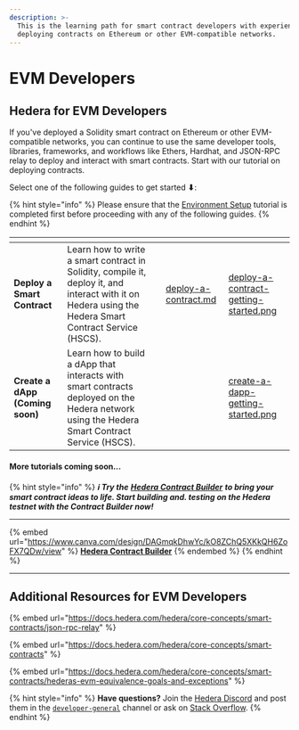 ```yaml
---
description: >-
  This is the learning path for smart contract developers with experience
  deploying contracts on Ethereum or other EVM-compatible networks.
---
```


# EVM Developers

## Hedera for EVM Developers

If you've deployed a Solidity smart contract on Ethereum or other EVM-compatible networks, you can continue to use the same developer tools, libraries, frameworks, and workflows like Ethers, Hardhat, and JSON-RPC relay to deploy and interact with smart contracts. Start with our tutorial on deploying contracts.

Select one of the following guides to get started **⬇**:

{% hint style="info" %}
Please ensure that the [Environment Setup](../environment-setup.md) tutorial is completed first before proceeding with any of the following guides.
{% endhint %}

<table data-card-size="large" data-view="cards"><thead><tr><th></th><th></th><th></th><th data-hidden data-card-target data-type="content-ref"></th><th data-hidden data-card-cover data-type="files"></th></tr></thead><tbody><tr><td><strong>Deploy a Smart Contract</strong></td><td>Learn how to write a smart contract in Solidity, compile it, deploy it, and interact with it on Hedera using the Hedera Smart Contract Service (HSCS).</td><td></td><td><a href="deploy-a-contract.md">deploy-a-contract.md</a></td><td><a href="../../.gitbook/assets/deploy-a-contract-getting-started.png">deploy-a-contract-getting-started.png</a></td></tr><tr><td><strong>Create a dApp (Coming soon)</strong></td><td>Learn how to build a dApp that interacts with smart contracts deployed on the Hedera network using the Hedera Smart Contract Service (HSCS).</td><td></td><td></td><td><a href="../../.gitbook/assets/create-a-dapp-getting-started.png">create-a-dapp-getting-started.png</a></td></tr></tbody></table>

#### **More tutorials coming soon...**

{% hint style="info" %}
_**ℹ️ Try the**_ [_**Hedera Contract Builder**_](https://portal.hedera.com/contract-builder) _**to bring your smart contract ideas to life. Start building and. testing on the Hedera testnet with the Contract Builder now!**_

***

{% embed url="https://www.canva.com/design/DAGmqkDhwYc/kO8ZChQ5XKkQH6ZoFX7QDw/view" %}
[**Hedera Contract Builder**](https://portal.hedera.com/contract-builder)
{% endembed %}
{% endhint %}

***

## Additional Resources for EVM Developers

{% embed url="https://docs.hedera.com/hedera/core-concepts/smart-contracts/json-rpc-relay" %}

{% embed url="https://docs.hedera.com/hedera/core-concepts/smart-contracts" %}

{% embed url="https://docs.hedera.com/hedera/core-concepts/smart-contracts/hederas-evm-equivalence-goals-and-exceptions" %}

{% hint style="info" %}
**Have questions?** Join the [Hedera Discord](https://hedera.com/discord) and post them in the [`developer-general`](https://discord.com/channels/373889138199494658/373889138199494660) channel or ask on [Stack Overflow](https://stackoverflow.com/questions/tagged/hedera-hashgraph).
{% endhint %}
